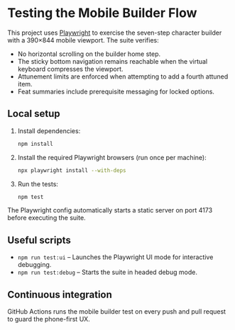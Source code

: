 # Testing the Mobile Builder Flow

This project uses [Playwright](https://playwright.dev/) to exercise the seven-step character builder with a 390×844 mobile viewport. The suite verifies:

- No horizontal scrolling on the builder home step.
- The sticky bottom navigation remains reachable when the virtual keyboard compresses the viewport.
- Attunement limits are enforced when attempting to add a fourth attuned item.
- Feat summaries include prerequisite messaging for locked options.

## Local setup

1. Install dependencies:
   ```bash
   npm install
   ```
2. Install the required Playwright browsers (run once per machine):
   ```bash
   npx playwright install --with-deps
   ```
3. Run the tests:
   ```bash
   npm test
   ```

The Playwright config automatically starts a static server on port 4173 before executing the suite.

## Useful scripts

- `npm run test:ui` – Launches the Playwright UI mode for interactive debugging.
- `npm run test:debug` – Starts the suite in headed debug mode.

## Continuous integration

GitHub Actions runs the mobile builder test on every push and pull request to guard the phone-first UX.
